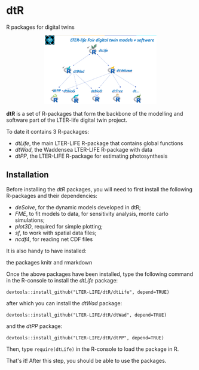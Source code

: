 # dtR
R packages for digital twins

<center><img src="dtR.png" width="300"></center>

**dtR** is a set of R-packages that form the backbone of the modelling and software part of the LTER-life digital twin project. 

To date it contains 3 R-packages:

* *dtLife*, the main LTER-LIFE R-package that contains global functions
* *dtWad*, the Waddensea LTER-LIFE R-package with data
* *dtPP*, the LTER-LIFE R-package for estimating photosynthesis


## Installation

Before installing the *dtR* packages, you will need to first install the following R-packages and their dependencies:

* *deSolve*, for the dynamic models developed in dtR;
* *FME*, to fit models to data, for sensitivity analysis, monte carlo simulations;
* *plot3D*, required for simple plotting;
* *sf*, to work with spatial data files; 
* *ncdf4*, for reading net CDF files

It is also handy to have installed:

the packages knitr and rmarkdown

Once the above packages have been installed, type the following command in the R-console to install the *dtLife* package:

```
devtools::install_github("LTER-LIFE/dtR/dtLife", depend=TRUE)
```

after which you can install the *dtWad* package:

```
devtools::install_github("LTER-LIFE/dtR/dtWad", depend=TRUE)
```
and the *dtPP* package:
```
devtools::install_github("LTER-LIFE/dtR/dtPP", depend=TRUE)
```

Then, type ``require(dtLife)`` in the R-console to load the package in R. 

That's it! After this step, you should be able to use the packages.
